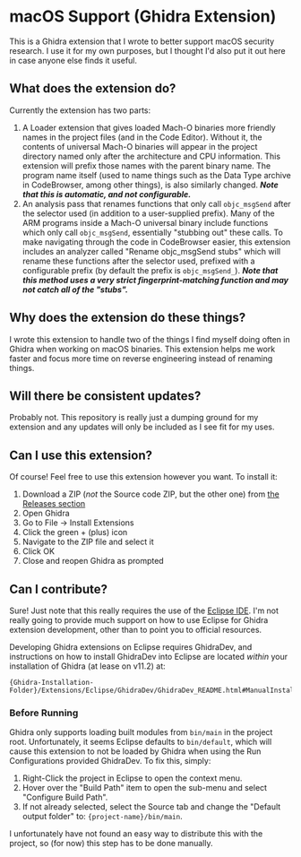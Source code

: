 # macOS Support (Ghidra Extension)

This is a Ghidra extension that I wrote to better support macOS security research. I use it for my own purposes, but I thought I'd also put it out here in case anyone else finds it useful.

## What does the extension do?

Currently the extension has two parts:

1. A Loader extension that gives loaded Mach-O binaries more friendly names in the project files (and in the Code Editor). Without it, the contents of universal Mach-O binaries will appear in the project directory named only after the architecture and CPU information. This extension will prefix those names with the parent binary name. The program name itself (used to name things such as the Data Type archive in CodeBrowser, among other things), is also similarly changed. **_Note that this is automatic, and not configurable._**
2. An analysis pass that renames functions that only call `objc_msgSend` after the selector used (in addition to a user-supplied prefix). Many of the ARM programs inside a Mach-O universal binary include functions which only call `objc_msgSend`, essentially "stubbing out" these calls. To make navigating through the code in CodeBrowser easier, this extension includes an analyzer called "Rename objc_msgSend stubs" which will rename these functions after the selector used, prefixed with a configurable prefix (by default the prefix is `objc_msgSend_`). ***Note that this method uses a very strict fingerprint-matching function and may not catch all of the "stubs".***

## Why does the extension do these things?

I wrote this extension to handle two of the things I find myself doing often in Ghidra when working on macOS binaries. This extension helps me work faster and focus more time on reverse engineering instead of renaming things.

## Will there be consistent updates?

Probably not. This repository is really just a dumping ground for my extension and any updates will only be included as I see fit for my uses.

## Can I use this extension?

Of course! Feel free to use this extension however you want. To install it:

1. Download a ZIP (*not* the Source code ZIP, but the other one) from [the Releases section](https://github.com/nmggithub/macOSSupport/releases)
2. Open Ghidra
3. Go to File -> Install Extensions
4. Click the green + (plus) icon
5. Navigate to the ZIP file and select it
6. Click OK
7. Close and reopen Ghidra as prompted


## Can I contribute?

Sure! Just note that this really requires the use of the [Eclipse IDE](https://eclipseide.org). I'm not really going to provide much support on how to use Eclipse for Ghidra extension development, other than to point you to official resources.

Developing Ghidra extensions on Eclipse requires GhidraDev, and instructions on how to install GhidraDev into Eclipse are located *within* your installation of Ghidra (at lease on v11.2) at:

```
{Ghidra-Installation-Folder}/Extensions/Eclipse/GhidraDev/GhidraDev_README.html#ManualInstall
```

### Before Running

Ghidra only supports loading built modules from `bin/main` in the project root. Unfortunately, it seems Eclipse defaults to `bin/default`, which will cause this extension to not be loaded by Ghidra when using the Run Configurations provided GhidraDev. To fix this, simply:

1. Right-Click the project in Eclipse to open the context menu.
2. Hover over the "Build Path" item to open the sub-menu and select "Configure Build Path".
3. If not already selected, select the Source tab and change the "Default output folder" to: `{project-name}/bin/main`.

I unfortunately have not found an easy way to distribute this with the project, so (for now) this step has to be done manually.
